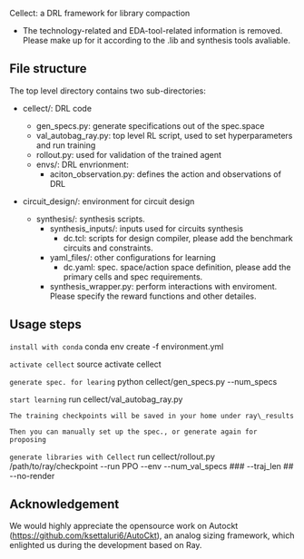Cellect: a DRL framework for library compaction

* The technology-related and EDA-tool-related information is removed. Please make up for it according to the .lib and synthesis tools avaliable.

## File structure
The top level directory contains two sub-directories:

* cellect/: DRL code
	* gen_specs.py: generate specifications out of the spec.space
    * val_autobag_ray.py: top level RL script, used to set hyperparameters and run training
    * rollout.py: used for validation of the trained agent
    * envs/: DRL envrionment:
    	* aciton_observation.py: defines the action and observations of DRL

* circuit_design/: environment for circuit design
    * synthesis/: synthesis scripts.
    	* synthesis_inputs/: inputs used for circuits synthesis
    		* dc.tcl: scripts for design compiler, please add the benchmark circuits and constraints.
    	* yaml_files/: other configurations for learning
    		* dc.yaml: spec. space/action space definition, please add the primary cells and spec requirements.
        * synthesis_wrapper.py: perform interactions with enviroment. Please specify the reward functions and other detailes.

## Usage steps

```install with conda```
conda env create -f environment.yml

```activate cellect```
source activate cellect

```generate spec. for learing```
python cellect/gen_specs.py --num_specs

```start learning```
run cellect/val_autobag_ray.py

```The training checkpoints will be saved in your home under ray\_results```

```Then you can manually set up the spec., or generate again for proposing```

```generate libraries with Cellect```
run cellect/rollout.py /path/to/ray/checkpoint --run PPO --env --num_val_specs ### --traj_len ## --no-render

## Acknowledgement

We would highly appreciate the opensource work on Autockt (https://github.com/ksettaluri6/AutoCkt), an analog sizing framework, which enlighted us during the development based on Ray.

